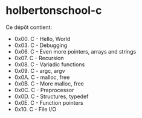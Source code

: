 # holbertonschool-c

Ce dépôt contient:
* 0x00. C - Hello, World
* 0x03. C - Debugging
* 0x06. C - Even more pointers, arrays and strings
* 0x07. C - Recursion
* 0x08. C - Variadic functions
* 0x09. C - argc, argv
* 0x0A. C - malloc, free
* 0x0B. C - More malloc, free
* 0x0C. C - Preprocessor
* 0x0D. C - Structures, typedef
* 0x0E. C - Function pointers
* 0x10. C - File I/O